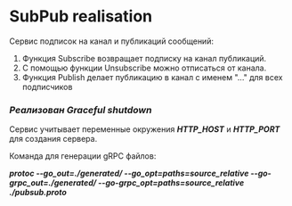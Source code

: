 # SubPub realisation

Сервис подписок на канал и публикаций сообщений:

1. Функция Subscribe возвращает подписку на канал публикаций.
2. С помощью функции Unsubscribe можно отписаться от канала.
3. Функция Publish делает публикацию в канал с именем "..." для всех подписчиков

### ***Реализован Graceful shutdown***

Сервис учитывает переменные окружения ***HTTP_HOST*** и ***HTTP_PORT*** для создания сервера.

Команда для генерации gRPC файлов:

___protoc  --go_out=./generated/ --go_opt=paths=source_relative --go-grpc_out=./generated/ --go-grpc_opt=paths=source_relative ./pubsub.proto___

